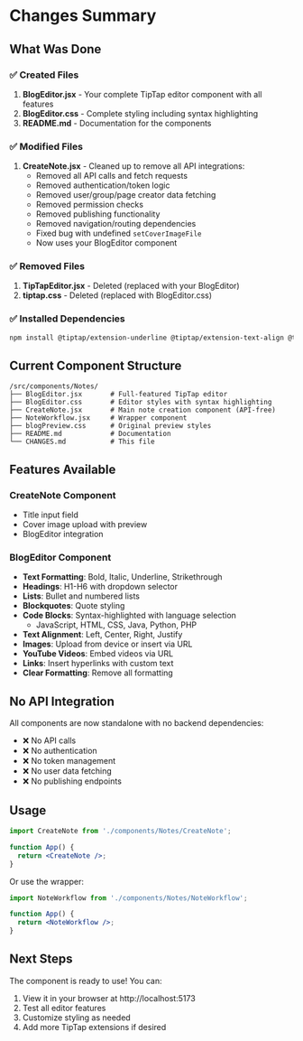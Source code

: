 # Changes Summary

## What Was Done

### ✅ Created Files
1. **BlogEditor.jsx** - Your complete TipTap editor component with all features
2. **BlogEditor.css** - Complete styling including syntax highlighting
3. **README.md** - Documentation for the components

### ✅ Modified Files
1. **CreateNote.jsx** - Cleaned up to remove all API integrations:
   - Removed all API calls and fetch requests
   - Removed authentication/token logic
   - Removed user/group/page creator data fetching
   - Removed permission checks
   - Removed publishing functionality
   - Removed navigation/routing dependencies
   - Fixed bug with undefined `setCoverImageFile`
   - Now uses your BlogEditor component

### ✅ Removed Files
1. **TipTapEditor.jsx** - Deleted (replaced with your BlogEditor)
2. **tiptap.css** - Deleted (replaced with BlogEditor.css)

### ✅ Installed Dependencies
```bash
npm install @tiptap/extension-underline @tiptap/extension-text-align @tiptap/extension-text-style @tiptap/extension-link @tiptap/extension-youtube @tiptap/extension-code-block-lowlight lowlight highlight.js
```

## Current Component Structure

```
/src/components/Notes/
├── BlogEditor.jsx       # Full-featured TipTap editor
├── BlogEditor.css       # Editor styles with syntax highlighting
├── CreateNote.jsx       # Main note creation component (API-free)
├── NoteWorkflow.jsx     # Wrapper component
├── blogPreview.css      # Original preview styles
├── README.md            # Documentation
└── CHANGES.md           # This file
```

## Features Available

### CreateNote Component
- Title input field
- Cover image upload with preview
- BlogEditor integration

### BlogEditor Component
- **Text Formatting**: Bold, Italic, Underline, Strikethrough
- **Headings**: H1-H6 with dropdown selector
- **Lists**: Bullet and numbered lists
- **Blockquotes**: Quote styling
- **Code Blocks**: Syntax-highlighted with language selection
  - JavaScript, HTML, CSS, Java, Python, PHP
- **Text Alignment**: Left, Center, Right, Justify
- **Images**: Upload from device or insert via URL
- **YouTube Videos**: Embed videos via URL
- **Links**: Insert hyperlinks with custom text
- **Clear Formatting**: Remove all formatting

## No API Integration
All components are now standalone with no backend dependencies:
- ❌ No API calls
- ❌ No authentication
- ❌ No token management
- ❌ No user data fetching
- ❌ No publishing endpoints

## Usage

```jsx
import CreateNote from './components/Notes/CreateNote';

function App() {
  return <CreateNote />;
}
```

Or use the wrapper:

```jsx
import NoteWorkflow from './components/Notes/NoteWorkflow';

function App() {
  return <NoteWorkflow />;
}
```

## Next Steps

The component is ready to use! You can:
1. View it in your browser at http://localhost:5173
2. Test all editor features
3. Customize styling as needed
4. Add more TipTap extensions if desired
